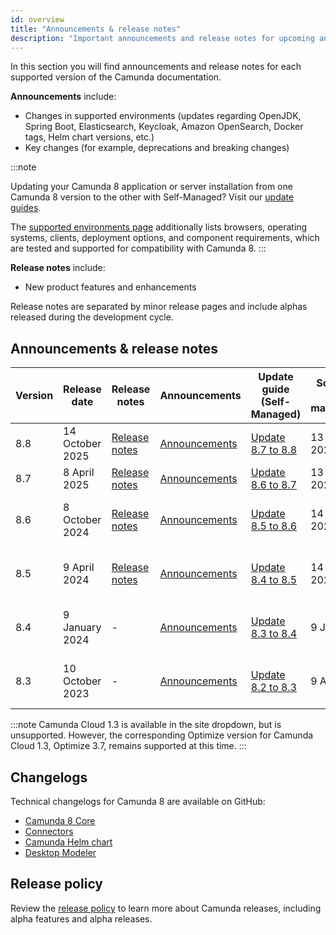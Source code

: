 ```yaml
---
id: overview
title: "Announcements & release notes"
description: "Important announcements and release notes for upcoming and past Camunda 8 releases that customers should be aware of."
---
```


In this section you will find announcements and release notes for each supported version of the Camunda documentation.

**Announcements** include:

- Changes in supported environments (updates regarding OpenJDK, Spring Boot, Elasticsearch, Keycloak, Amazon OpenSearch, Docker tags, Helm chart versions, etc.)
- Key changes (for example, deprecations and breaking changes)

:::note

Updating your Camunda 8 application or server installation from one Camunda 8 version to the other with Self-Managed? Visit our [update guides](/self-managed/operational-guides/update-guide/introduction.md).

The [supported environments page](/reference/supported-environments.md) additionally lists browsers, operating systems, clients, deployment options, and component requirements, which are tested and supported for compatibility with Camunda 8.
:::

**Release notes** include:

- New product features and enhancements

Release notes are separated by minor release pages and include alphas released during the development cycle.

## Announcements & release notes

| Version | Release date    | Release notes                                                                    | Announcements                                                                               | Update guide (Self-Managed)                                                      | Scheduled end of maintenance | Changelogs                                                                                                                                                               | Release blog                                                                                                     |
| ------- | --------------- | -------------------------------------------------------------------------------- | ------------------------------------------------------------------------------------------- | -------------------------------------------------------------------------------- | ---------------------------- | ------------------------------------------------------------------------------------------------------------------------------------------------------------------------ | ---------------------------------------------------------------------------------------------------------------- |
| 8.8     | 14 October 2025 | [Release notes](/reference/announcements-release-notes/880/880-release-notes.md) | [Announcements](/reference/announcements-release-notes/880/880-announcements.md)            | [Update 8.7 to 8.8](/self-managed/operational-guides/update-guide/870-to-880.md) | 13 April 2027                | -                                                                                                                                                                        | -                                                                                                                |
| 8.7     | 8 April 2025    | [Release notes](/reference/announcements-release-notes/870/870-release-notes.md) | [Announcements](/reference/announcements-release-notes/870/870-announcements.md)            | [Update 8.6 to 8.7](/self-managed/operational-guides/update-guide/860-to-870.md) | 13 October 2026              | -                                                                                                                                                                        | -                                                                                                                |
| 8.6     | 8 October 2024  | [Release notes](/reference/announcements-release-notes/860/860-release-notes.md) | [Announcements](/reference/announcements-release-notes/860/860-announcements.md)            | [Update 8.5 to 8.6](/self-managed/operational-guides/update-guide/850-to-860.md) | 14 April 2026                | - [ Camunda 8 core ](https://github.com/camunda/camunda/releases/tag/8.6.0) <br /> - [ Connectors ](https://github.com/camunda/connectors/releases/tag/8.6.0)            | [Release blog](https://camunda.com/blog/2024/10/camunda-8-6-release/)                                            |
| 8.5     | 9 April 2024    | [Release notes](/reference/announcements-release-notes/850/850-release-notes.md) | [Announcements](/reference/announcements-release-notes/850/850-announcements.md)            | [Update 8.4 to 8.5](/self-managed/operational-guides/update-guide/840-to-850.md) | 14 October 2025              | - [ Camunda 8 core ](https://github.com/camunda/camunda/releases/tag/8.5.0) <br /> - [ Connectors ](https://github.com/camunda/connectors/releases/tag/8.5.0)            | [Release blog](https://camunda.com/blog/2024/04/camunda-8-5-release/)                                            |
| 8.4     | 9 January 2024  | -                                                                                | [Announcements](/reference/announcements-release-notes/850/850-announcements.md#camunda-84) | [Update 8.3 to 8.4](/self-managed/operational-guides/update-guide/830-to-840.md) | 9 July 2025                  | - [ Camunda Platform ](https://github.com/camunda/camunda-platform/releases/tag/8.4.0) <br /> - [ Connectors ](https://github.com/camunda/connectors/releases/tag/8.4.0) | [Release blog](https://camunda.com/blog/2024/01/camunda-8-4-simplifying-installation-enhancing-user-experience/) |
| 8.3     | 10 October 2023 | -                                                                                | [Announcements](/reference/announcements-release-notes/850/850-announcements.md#camunda-83) | [Update 8.2 to 8.3](/self-managed/operational-guides/update-guide/820-to-830.md) | 9 April 2025                 | - [ Camunda Platform ](https://github.com/camunda/camunda-platform/releases/tag/8.3.0) <br /> - [ Connectors ](https://github.com/camunda/connectors/releases/tag/8.3.0) | [Release blog](https://camunda.com/blog/2023/10/camunda-8-3-scaling-automation-maximize-value/)                  |

:::note
Camunda Cloud 1.3 is available in the site dropdown, but is unsupported. However, the corresponding Optimize version for Camunda Cloud 1.3, Optimize 3.7, remains supported at this time.
:::

## Changelogs

Technical changelogs for Camunda 8 are available on GitHub:

- [Camunda 8 Core](https://github.com/camunda/camunda/releases)
- [Connectors](https://github.com/camunda/connectors/releases)
- [Camunda Helm chart](https://github.com/camunda/camunda-platform-helm/releases)
- [Desktop Modeler](https://github.com/camunda/camunda-modeler/releases)


## Release policy

Review the [release policy](/reference/announcements-release-notes/release-policy.md) to learn more about Camunda releases, including alpha features and alpha releases.

